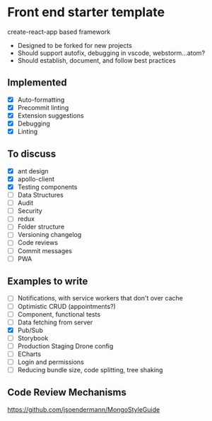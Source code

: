 # Front end starter template

create-react-app based framework

* Designed to be forked for new projects
* Should support autofix, debugging in vscode, webstorm...atom?
* Should establish, document, and follow best practices

## Implemented

* [x] Auto-formatting
* [x] Precommit linting
* [x] Extension suggestions
* [x] Debugging
* [x] Linting

## To discuss

* [x] ant design
* [x] apollo-client
* [x] Testing components
* [ ] Data Structures
* [ ] Audit
* [ ] Security
* [ ] redux
* [ ] Folder structure
* [ ] Versioning changelog
* [ ] Code reviews
* [ ] Commit messages
* [ ] PWA

## Examples to write

* [ ] Notifications, with service workers that don't over cache
* [ ] Optimistic CRUD (appointments?)
* [ ] Component, functional tests
* [ ] Data fetching from server
* [x] Pub/Sub
* [ ] Storybook
* [ ] Production Staging Drone config
* [ ] ECharts
* [ ] Login and permissions
* [ ] Reducing bundle size, code splitting, tree shaking

## Code Review Mechanisms

https://github.com/jsoendermann/MongoStyleGuide
